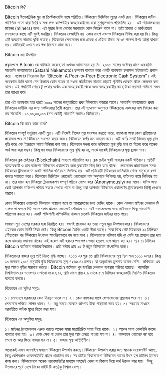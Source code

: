 Bitcoin কি?

Bitcoin ইলেকট্রনিক মুদ্রা বা ক্রিপ্টকারেন্সি নামে পরিচিত। বিটকয়েন ডিজিটাল মুদ্রার একটি রূপ। বিটকয়েন জটিল গাণিতিক গণনা দ্বারা তৈরি যা লক্ষ লক্ষ কম্পিউটার ব্যবহারকারীদের দ্বারা সুশৃঙ্খলভাবে পরিচালিত হয় । এই পরিচালকদের মাইনর (miners) বলে। এই মুদ্রার উপর দেশের সরকারের কোন নিয়ন্ত্রন থাকে না। তাই হ্যাকার ও ডার্কওয়েবে সেলারদের কাছে এটি খুবই জনপ্রিয়। বিটকয়েন বেআইনি না। কোন দেশে এখনও বিটকয়েন নিষিদ্ধ করা হয় নি। কিন্তু এটি ব্যবহারে সামান্য ঝুকি রয়েছে। বিটকয়েন লেনদেনের জন্য গ্রাহক ও গ্রহিতা উভয় কে ৩য় পক্ষের উপর আস্থা রাখতে হয়। মাইনরাই এখানে ৩য় পক্ষ হিসেবে কাজ করে।

Bitcoin এর উৎপত্তিঃ

প্রকৃতপক্ষে Bitcoin কে আবিষ্কার করেছে তা এখনও জানা সম্ভব হয় নি। ২০০৮ সালের অক্টোবর মাসে একব্যক্তি সাতোশি নাকামোতো (Satoshi Nakamoto) ছদ্মনাম ব্যবহার করে একটি গবেষণার ফলাফল ইন্টারনেটে প্রকাশ করে। গবেষণার শিরোনাম ছিল “Bitcoin: A Peer-to-Peer Electronic Cash System”। এই গবেষণায় তিনি ধারনা দেন কিভাবে কোন ব্যাংক বা মধ্যস্ত প্রতিষ্ঠানের সাহায্য ছাড়াই পৃথিবীর যেকোন প্রান্তে লেনদেন করা যাবে। এই পদ্ধতিটি পেয়ার টু পেয়ার অর্থ্যৎ এক ব্যবহারকারী থেকে অন্য ব্যবহারকারীর কাছে টাকা সরাসরি পাঠানো সম্ভব তার ব্যাখ্যা করে।



তার এই গবেষণার হাত ধরেই ২০০৯ সালের জানুয়ারিতে প্রথম বিটকয়েন বাজারে আশে। সাতোশি নাকামোতো প্রথম বিটকয়েন মাইনিং এর জন্য সফটওয়্যার তৈরী করেন। তার এই ছদ্মনাম অনুসারে বিটকয়েনের এককের নাম নির্ধারন করা হয় সাতোশি। ১০,০০,০০,০০০ (দশ কোটি) সাতোশি সমান ১ বিটকয়েন।


Bitcoin কি ভাবে কাজ করে?

বিটকয়েন সম্পূর্ণ ভার্চুয়াল একটি মুদ্রা। এটি নিজেই নিজের মূল্য সংরক্ষন করতে পারে, ব্যাংক বা অন্য কোন প্রতিষ্ঠানের প্রয়োজন পরে না বিটকয়েন সংরক্ষন করার জন্য। বিটকয়েন স্বর্ণের মত আচরন করে। এটি স্বর্ণের মতই নিজের মূল্য হ্রাস বৃদ্ধি করে এবং ইচ্ছাতম সময়ে বিনিময় করা যায়। বিটকয়েন সঞ্চয় করে ভবিষ্যতে মূল্য বৃদ্ধি হলে তা বিক্রয় করে অনেক অর্থ আয় করা সম্ভব। কিন্তু সব সময় বিটকয়েনের মূল্য বৃদ্ধি হয় না, মাঝে মাঝেই বিটকয়েনের মূল্য হ্রাসও পায়।

বিটকয়েন ব্লক চেইনের (Blockchain) মাধ্যমে পরিচালিত হয়। ব্লক চেইন খুবই সাধারন একটি খতিয়ান। প্রতিটি ব্যবহারকারী ও তার ব্যক্তিগত বিটকয়েন ওয়ালেটের জন্য ব্লকচেইন ভিন্ন ভিন্ন হয়ে থাকে। লেনদেনের প্রামাণস্বরূপ সমস্ত বিটকয়েন ট্রানজেকশন একটি পাবলিক খতিয়ানে লিপিবদ্ধ হয়। এই প্রক্রিয়াটি বিটকয়েন জালিয়াতি থেকে মানুষকে রক্ষা করতে সহায়তা করে। বিটকয়েন ডিজিটাল ওয়ালেটে ওয়ালেটের নাম অনুসারে লিপিবদ্ধ হয়, ব্যক্তিগত নামে লিপিবদ্ধ হয় না। তার মানে হল বিটকয়েন ট্রানজেকশন সম্পূর্ণ পরিচয় গোপন করে (Anonymously) করা সম্ভব। যদিও অন্য কেউ আপনার ব্যক্তিগত পরিচয় সহজে দেখতে পাবে না কিন্তু তারা আপনার বিটকয়েন ওয়ালেটের ট্রানজেকশন হিস্ট্রি দেখতে পারবে।

কোন বিটকয়েন ওয়ালেটে বিটকয়েন পাঠানো হলে তা মডারেসনের জন্য পেন্ডিং থাকে। কোন একজন মাইনর লেনদেন টি এপ্রুভ না করলে বিট কয়েন অপর প্রান্তের ওয়ালেটে পৌছাবে না। এই মডারেসনের জন্য মাইনরকে কিছু সাতোশি পরিশোধ করতে হয়। একটি শক্তিশালী কম্পিউটার থাকলে যেকেউ বিটকয়েন মাইনর হতে পারে।

সাধারণ মুদ্রা দেশের সরকার দ্বারা নিয়ন্ত্রিত হয়। যখনই প্রয়োজন হয় তারা নতুন মুদ্রা উৎপাদন করে। বিটকয়েনের এইরকম কোন নির্দিষ্ট নিয়ম নেই। কিন্তু Bitcoin তৈরির একটি সীমা আছে। সারা বিশ্বে মোট বিটকয়েন ২১ মিলিয়নে পৌঁছানোর পর বিটকয়েন উৎপাদন স্বয়ংক্রিয়ভাবে বন্ধ হয়ে যাবে । বিটকয়েনের পরিমাণ যদি খুব বেশি হয় তাহলে তার দাম কমে যাওয়ার সম্ভাবনা থাকে। এই কারণে এই ধরনের পদক্ষেপ নেওয়া হয়েছে বলে ধারনা করা হয়। প্রায় ১১ মিলিয়ন Bitcoin বর্তমানে বাজারে বিদ্যমান। প্রতি ঘন্টায় প্রায় ২৫ টি নতুন বিটকয়েন উৎপাদিত হচ্ছে।

বিটকয়েনের বাজার মূল্য প্রতি নিয়ত বৃদ্ধি পাচ্ছে। ২০১৬ এর শুরু তে প্রতি বিটকয়েনের মূল্য ছিল মাত্র ১০০০ ডলার। কিন্তু ১০ নভেম্বর ২০১৭ অনুযায়ি প্র্রতি বিটকয়েনের মূল্য ৭২৬৬.৪১ ডলার। যা অনুমানের তুলনায় অনেক বেশি। ভবিষ্যতে এর মূল্য আর‌ও বৃদ্ধির সম্ভাবনা রয়েছে। Bitcoin বর্তমানে খুব জনপ্রিয় লেনদেন ব্যবস্থায় পরিণত হয়েছে। ক্যামব্রিজ বিশ্ববিদ্যালয়ের গবেষণায় দেখানো হয়েছে যে, প্রতি মাসে প্রায় ২.৯ থেকে ৫.৭ মিলিয়ন ব্যবহারকারী নিয়মিত বিটকয়েন ব্যবহার করছে।

বিটকয়েন এর সুবিধা সমূহঃ

১। লেনদেনে সরকারের কোন নিয়ন্ত্রন থাকে না।
২। কোন ব্যাংকের সাথে যোগাযোগের প্রয়োজন পরে না।
৩। লেনদেনে পরিচয় গোপন থাকে।
৪। স্বল্প সময়ে যেকোন জায়গায় টাকা পাছানো সম্ভব হয়।
৫। সঞ্চয়ের মাধ্যমে পরবর্তিতে অধিক মূল্যে বিক্রয় করা যায়।

বিটকয়েন এর অসুবিধা সমূহঃ

১। মাইনর ট্রানজেকশন এপ্রুভ করতে অনেক সময় মাত্রাতিরিক্ত সময় নিয়ে থাকে।
২। অকেন সময় বেআইনি কাজে ব্যবহার করা হয়।
৩। কোন সেবা না পেলে তার মূল্য আর ফেরত পাওয়া যায় না।
৪। বিটকয়েন ওয়ালেট নষ্ট হয়ে গেলে তা আর ফিরে পাওয়া যায় না।
৫। বাজার মূল্য অস্থিতিশীল।

অনেকেই এখন অনলাইন মাধ্যমে বিটকয়েন উপার্জন করছে। বিটকয়েন উপার্জন করার জন্য অনেক ওয়েবসাইট আছে, কিন্তু বেশিরভাগ ওয়েবসাইটেই গ্রাহক প্রতারিত হয়। সব চাইতে বিশ্বাসযোগ্য বিটকয়েন আয়ের উৎস হল মাইনর হিসেবে কাজ করা। বিটকয়েনকে অনেক ওয়েবসাইটের মাধ্যমে সহজেই পেজা বা বিকাশ দিয়ে অর্থ উত্তলন কার যায়। কিন্তু উত্তলনের পূর্বে দেখে নিবেন সাইট টি কতটুকু বিশ্বাস যোগ্য।
